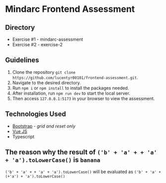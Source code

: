 # Mindarc Frontend Assessment

## Directory

 - Exercise #1 - mindarc-assessment
 - Exercise #2 - exercise-2

## Guidelines

 1. Clone the repository `git clone https://github.com/lucentyr00101/frontend-assessment.git`.
 2. Navigate to the desired directory.
 3. Run `npm i` or `npm install` to install the packages needed.
 4. After installation, run `npm run dev` to start the local server.
 5. Then access `127.0.0.1:5173` in your browser to view the assessment.

## Technologies Used

 - [Bootstrap](https://getbootstrap.com/) - *grid and reset only*
 - [Vue JS](https://vuejs.org/guide/introduction.html#what-is-vue)
 - Typescript

## The reason why the result of `('b' + 'a' + + 'a' + 'a').toLowerCase()` is `banana`
`('b' + 'a' + + 'a' + 'a').toLowerCase()` will be evaluated as `('b' + 'a' + (+'a') + 'a').toLowerCase()`